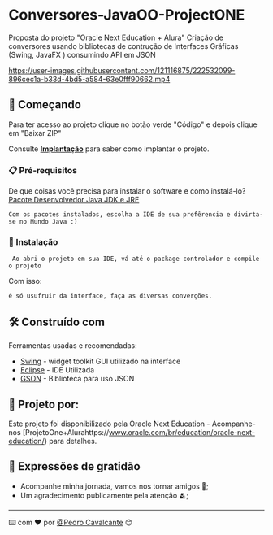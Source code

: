 # Conversores-JavaOO-ProjectONE
Proposta do projeto "Oracle Next Education + Alura" Criação de conversores usando bibliotecas de contrução de Interfaces Gráficas (Swing, JavaFX ) consumindo API em JSON

https://user-images.githubusercontent.com/121116875/222532099-896cec1a-b33d-4bd5-a584-63e0fff90662.mp4




## 🚀 Começando

Para ter acesso ao projeto clique no botão verde "Código" e depois clique em "Baixar ZIP"

Consulte **[Implantação](https://www.youtube.com/results?search_query=como+instala+o+eclipse)** para saber como implantar o projeto.

### 📋 Pré-requisitos

De que coisas você precisa para instalar o software e como instalá-lo?
<a href="https://www.oracle.com/br/java/technologies/downloads/">Pacote Desenvolvedor Java JDK e JRE</a>
```
Com os pacotes instalados, escolha a IDE de sua prefêrencia e divirta-se no Mundo Java :)
```

### 🔧 Instalação

```
 Ao abri o projeto em sua IDE, vá até o package controlador e compile o projeto
```

Com isso:

```
é só usufruir da interface, faça as diversas converções.
```
## 🛠️ Construído com

Ferramentas usadas e recomendadas:

* [Swing](https://www.alura.com.br/artigos/como-criar-interface-grafica-swing-java) - widget toolkit GUI utilizado na interface
* [Eclipse](https://www.eclipse.org/downloads/) - IDE Utilizada
* [GSON](https://github.com/google/gson) - Biblioteca para uso JSON


## 📄 Projeto por:

Este projeto foi disponibilizado pela Oracle Next Education - Acompanhe-nos [ProjetoOne+Alurahttps://www.oracle.com/br/education/oracle-next-education/) para detalhes.

## 🎁 Expressões de gratidão

* Acompanhe minha jornada, vamos nos tornar amigos 📢;
* Um agradecimento publicamente pela atenção 🫂;

---
⌨️ com ❤️ por [@Pedro Cavalcante](https://www.linkedin.com/in/pedrocavalcante-51576121b/) 😊
